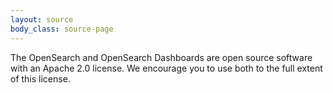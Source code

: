 ```yaml
---
layout: source
body_class: source-page
---
```


The OpenSearch and OpenSearch Dashboards are open source software with an Apache 2.0 license. We encourage you to use both to the full extent of this license. 